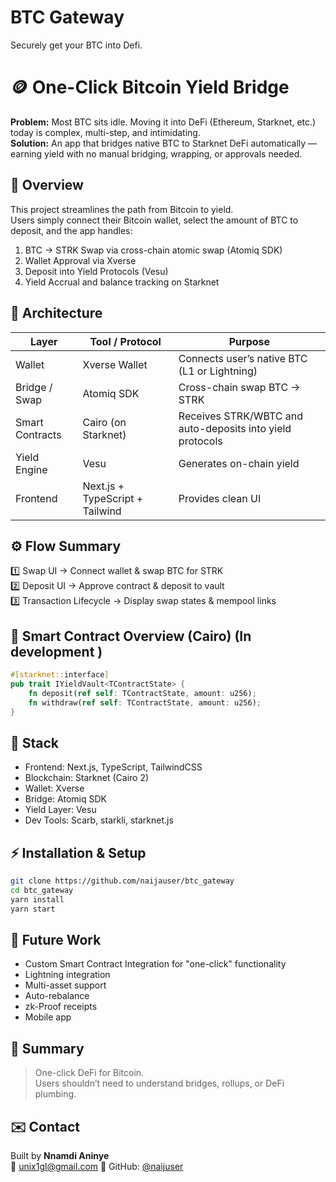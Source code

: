 # BTC Gateway
Securely get your BTC into Defi.

# 🪙 One-Click Bitcoin Yield Bridge 
**Problem:** Most BTC sits idle. Moving it into DeFi (Ethereum, Starknet, etc.) today is complex, multi-step, and intimidating.  
**Solution:** An app that bridges native BTC to Starknet DeFi automatically — earning yield with no manual bridging, wrapping, or approvals needed.

## 🚀 Overview
This project streamlines the path from Bitcoin to yield.  
Users simply connect their Bitcoin wallet, select the amount of BTC to deposit, and the app handles:

1. BTC → STRK Swap via cross-chain atomic swap (Atomiq SDK)
2. Wallet Approval via Xverse
3. Deposit into Yield Protocols (Vesu)
4. Yield Accrual and balance tracking on Starknet

## 🧩 Architecture
| Layer | Tool / Protocol | Purpose |
|-------|------------------|----------|
| Wallet | Xverse Wallet | Connects user’s native BTC (L1 or Lightning) |
| Bridge / Swap | Atomiq SDK | Cross-chain swap BTC → STRK |
| Smart Contracts | Cairo (on Starknet) | Receives STRK/WBTC and auto-deposits into yield protocols |
| Yield Engine | Vesu | Generates on-chain yield |
| Frontend | Next.js + TypeScript + Tailwind | Provides clean UI |

## ⚙️ Flow Summary
1️⃣ Swap UI → Connect wallet & swap BTC for STRK  
2️⃣ Deposit UI → Approve contract & deposit to vault  
3️⃣ Transaction Lifecycle → Display swap states & mempool links

## 🧠 Smart Contract Overview (Cairo) (In development )
```rust
#[starknet::interface]
pub trait IYieldVault<TContractState> {
    fn deposit(ref self: TContractState, amount: u256);
    fn withdraw(ref self: TContractState, amount: u256);
}
```

## 🧪 Stack
- Frontend: Next.js, TypeScript, TailwindCSS
- Blockchain: Starknet (Cairo 2)
- Wallet: Xverse
- Bridge: Atomiq SDK
- Yield Layer: Vesu
- Dev Tools: Scarb, starkli, starknet.js

## ⚡ Installation & Setup
```bash
git clone https://github.com/naijauser/btc_gateway
cd btc_gateway
yarn install
yarn start
```

## 🔮 Future Work
- Custom Smart Contract Integration for "one-click" functionality
- Lightning integration
- Multi-asset support
- Auto-rebalance
- zk-Proof receipts
- Mobile app


## 🏁 Summary
> One-click DeFi for Bitcoin.  
Users shouldn’t need to understand bridges, rollups, or DeFi plumbing.

## ✉️ Contact
Built by **Nnamdi Aninye**  
📧 unix1gl@gmail.com
🔗 GitHub: [@naijuser](https://github.com/naijauser)
